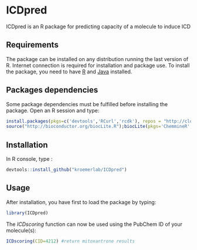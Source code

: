 # ICDpred
ICDpred is an R package for predicting capacity of a molecule to induce ICD

## Requirements
The package can be installed on any distribution running the last version of R. Internet connection is required for installation and package use.
To install the package, you need to have [R](https://cran.r-project.org/) and [Java](https://www.java.com/fr/) installed.

## Packages dependencies
Some package dependencies must be fulfilled before installing the package. Open an R session and type:
```R
install.packages(pkgs=c('devtools','RCurl','rcdk'), repos = "http://cloud.r-project.org")
source("http://bioconductor.org/biocLite.R");biocLite(pkgs='ChemmineR', ask=F)
```

## Installation
In R console, type :
```R
devtools::install_github("kroemerlab/ICDpred")
```

## Usage
After installation, you have first to load the package by typing:
```R
library(ICDpred)
```
The *ICDscoring* function can now be used using the PubChem ID of your molecule(s):
```R
ICDscoring(CID=4212) #return mitoxantrone results
```
